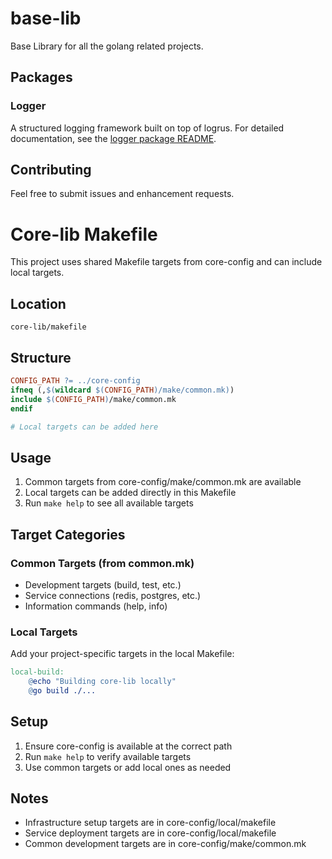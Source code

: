 # base-lib

Base Library for all the golang related projects.


## Packages

### Logger

A structured logging framework built on top of logrus. For detailed documentation, see the [logger package README](pkg/logger/README.md).

## Contributing

Feel free to submit issues and enhancement requests.

# Core-lib Makefile

This project uses shared Makefile targets from core-config and can include local targets.

## Location
`core-lib/makefile`

## Structure
```makefile
CONFIG_PATH ?= ../core-config
ifneq (,$(wildcard $(CONFIG_PATH)/make/common.mk))
include $(CONFIG_PATH)/make/common.mk
endif

# Local targets can be added here
```

## Usage
1. Common targets from core-config/make/common.mk are available
2. Local targets can be added directly in this Makefile
3. Run `make help` to see all available targets

## Target Categories

### Common Targets (from common.mk)
- Development targets (build, test, etc.)
- Service connections (redis, postgres, etc.)
- Information commands (help, info)

### Local Targets
Add your project-specific targets in the local Makefile:
```makefile
local-build:
    @echo "Building core-lib locally"
    @go build ./...
```

## Setup
1. Ensure core-config is available at the correct path
2. Run `make help` to verify available targets
3. Use common targets or add local ones as needed

## Notes
- Infrastructure setup targets are in core-config/local/makefile
- Service deployment targets are in core-config/local/makefile
- Common development targets are in core-config/make/common.mk


